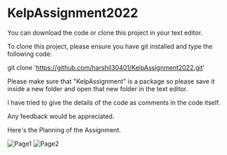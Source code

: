 # KelpAssignment2022

You can download the code or clone this project in your text editor.

To clone this project, please ensure you have git installed and type the following code:

git clone 'https://github.com/harshil30401/KelpAssignment2022.git'

Please make sure that "KelpAssignment" is a package so please save it inside a new folder and open that new folder in the text editor.

I have tried to give the details of the code as comments in the code itself.

Any feedback would be appreciated.

Here's the Planning of the Assignment.

![Page1](https://user-images.githubusercontent.com/67827200/209057880-d3886921-d70c-4593-bf90-47f369962978.JPG)
![Page2](https://user-images.githubusercontent.com/67827200/209057896-2743f564-d190-47d7-939b-546a4b4379a3.JPG)
